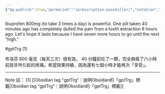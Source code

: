 ```yaml
---
{"dg-publish":true,"permalink":"/prescription-painkiller/","noteIcon":"2"}
---
```


Ibuprofen 800mg (to take 3 times a day) is powerful. One pill taken 40 minutes ago has completely dulled the pain from a tooth extraction 6 hours ago. Let's hope it lasts because I have seven more hours to go until the next "high."

#gptTrg \[1\]

布洛芬 800 毫克（每天三次）很有效。 40 分鐘前吃了一顆，完全麻痺了六小時前拔牙所引起的疼痛。希望效果持續，因為還有七個小時才能再次「享受」。

---

Note 註：
\[1\]  [[Obsidian tag "gptTrg"｜說明Obsidian的「gptTrg」標籤\|Obsidian tag "gptTrg"｜說明Obsidian的「gptTrg」標籤]]
